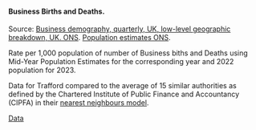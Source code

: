#### Business Births and Deaths.

Source: <a href='https://www.ons.gov.uk/businessindustryandtrade/business/activitysizeandlocation/datasets/businessdemographyquarterlyexperimentalstatisticslowlevelgeographicbreakdownuk' target='_blank'> Business demography, quarterly, UK, low-level geographic breakdown, UK. ONS</a>. <a href='https://www.nomisweb.co.uk/datasets/pestsyoala' target='_blank'>Population estimates ONS</a>.

Rate per 1,000 population of number of Business biths and Deaths using Mid-Year Population Estimates for the corresponding year and 2022 population for 2023.


Data for Trafford compared to the average of 15 similar authorities as defined by the Chartered Institute of Public Finance and Accountancy (CIPFA) in their <a href='https://www.cipfa.org/services/cipfastats/nearest-neighbour-model' target='_blank'>nearest neighbours model</a>.
 
<a href="https://www.trafforddatalab.io/trafford_themes/data/economy/business_births_deaths.csv" aria-label="Download the data" class="downloadButton" target="_blank" download>Data <span class="fas fa-download"></span></a>